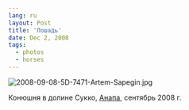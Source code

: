 ```yaml
---
lang: ru
layout: Post
title: 'Лошадь'
date: Dec 2, 2008
tags:
  - photos
  - horses
---
```


![2008-09-08-5D-7471-Artem-Sapegin.jpg](photo://587)

Конюшня в долине Сукко, [Анапа](http://morning.photos/albums/anapa/ "Фотографии из Анапы"), сентябрь 2008 г.
